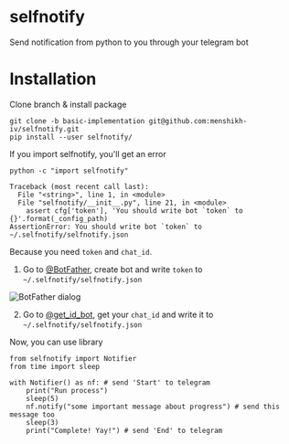 # selfnotify
Send notification from python to you through your telegram bot

# Installation
Clone branch & install package
```
git clone -b basic-implementation git@github.com:menshikh-iv/selfnotify.git
pip install --user selfnotify/
```

If you import selfnotify, you'll get an error
```
python -c "import selfnotify"

Traceback (most recent call last):
  File "<string>", line 1, in <module>
  File "selfnotify/__init__.py", line 21, in <module>
    assert cfg['token'], 'You should write bot `token` to {}'.format(_config_path)
AssertionError: You should write bot `token` to ~/.selfnotify/selfnotify.json
```
Because you need `token` and `chat_id`.

1. Go to [@BotFather](https://telegram.me/botfather), create bot and write `token` to `~/.selfnotify/selfnotify.json`

![BotFather dialog](https://cdn-images-1.medium.com/max/800/1*xbpFyoKNP1jNBLlBguTS_g.png)

2. Go to [@get_id_bot](https://telegram.me/get_id_bot), get your  `chat_id` and write it to `~/.selfnotify/selfnotify.json`

Now, you can use library

```
from selfnotify import Notifier
from time import sleep

with Notifier() as nf: # send 'Start' to telegram
    print("Run process")
    sleep(5)
    nf.notify("some important message about progress") # send this message too
    sleep(3)
    print("Complete! Yay!") # send 'End' to telegram
```
